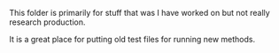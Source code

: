 This folder is primarily for stuff that was I have worked on but not really research production.

It is a great place for putting old test files for running new methods. 



